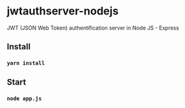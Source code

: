 # jwtauthserver-nodejs
JWT (JSON Web Token) authentification server in Node JS - Express


## Install

### `yarn install`

## Start

### `node app.js`
